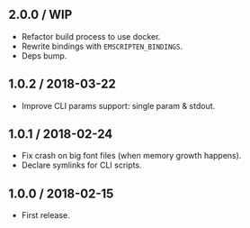 2.0.0 / WIP
------------------

- Refactor build process to use docker.
- Rewrite bindings with `EMSCRIPTEN_BINDINGS`.
- Deps bump.


1.0.2 / 2018-03-22
------------------

- Improve CLI params support: single param & stdout.


1.0.1 / 2018-02-24
------------------

- Fix crash on big font files (when memory growth happens).
- Declare symlinks for CLI scripts.


1.0.0 / 2018-02-15
------------------

- First release.
